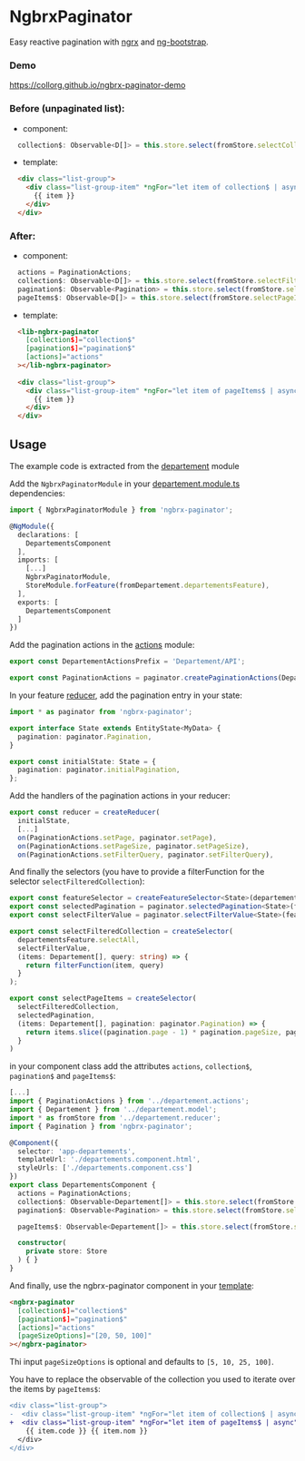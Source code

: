 # NgbrxPaginator

Easy reactive pagination with [ngrx](https://ngrx.io/) and [ng-bootstrap](https://ng-bootstrap.github.io). 

### Demo

https://collorg.github.io/ngbrx-paginator-demo

### Before (unpaginated list):

* component:
```ts
  collection$: Observable<D[]> = this.store.select(fromStore.selectCollection);
```
* template:
```html
  <div class="list-group">
    <div class="list-group-item" *ngFor="let item of collection$ | async">
      {{ item }}
    </div>
  </div>
```

### After:

* component:
```ts
  actions = PaginationActions;
  collection$: Observable<D[]> = this.store.select(fromStore.selectFilteredCollection);
  pagination$: Observable<Pagination> = this.store.select(fromStore.selectedPagination);
  pageItems$: Observable<D[]> = this.store.select(fromStore.selectPageItems);
```
* template:
```html
  <lib-ngbrx-paginator
    [collection$]="collection$"
    [pagination$]="pagination$"
    [actions]="actions"
  ></lib-ngbrx-paginator>
  
  <div class="list-group">
    <div class="list-group-item" *ngFor="let item of pageItems$ | async">
      {{ item }}
    </div>
  </div>
```

## Usage

The example code is extracted from the [departement](./projects/test-paginator/src/app/departement) module

Add the `NgbrxPaginatorModule` in your [departement.module.ts](./projects/test-paginator/src/app/departement/departement.module.ts) dependencies:

```ts
import { NgbrxPaginatorModule } from 'ngbrx-paginator';

@NgModule({
  declarations: [
    DepartementsComponent
  ],
  imports: [
    [...]
    NgbrxPaginatorModule,
    StoreModule.forFeature(fromDepartement.departementsFeature),
  ],
  exports: [
    DepartementsComponent
  ]
})
```


Add the pagination actions in the [actions](./projects/test-paginator/src/app/departement/departement.actions.ts) module:

```ts
export const DepartementActionsPrefix = 'Departement/API';

export const PaginationActions = paginator.createPaginationActions(DepartementActionsPrefix);

```

In your feature [reducer](./projects/test-paginator/src/app/departement/departement.reducer.ts), add the pagination entry in your state:

```ts
import * as paginator from 'ngbrx-paginator';

export interface State extends EntityState<MyData> {
  pagination: paginator.Pagination,
}

export const initialState: State = {
  pagination: paginator.initialPagination,
};
```

Add the handlers of the pagination actions in your reducer:

```ts
export const reducer = createReducer(
  initialState,
  [...]
  on(PaginationActions.setPage, paginator.setPage),
  on(PaginationActions.setPageSize, paginator.setPageSize),
  on(PaginationActions.setFilterQuery, paginator.setFilterQuery),

```

And finally the selectors (you have to provide a filterFunction for the selector `selectFilteredCollection`):

```ts
export const featureSelector = createFeatureSelector<State>(departementsFeatureKey);
export const selectedPagination = paginator.selectedPagination<State>(featureSelector);
export const selectFilterValue = paginator.selectFilterValue<State>(featureSelector);

export const selectFilteredCollection = createSelector(
  departementsFeature.selectAll,
  selectFilterValue,
  (items: Departement[], query: string) => {
    return filterFunction(item, query)
  }
);

export const selectPageItems = createSelector(
  selectFilteredCollection,
  selectedPagination,
  (items: Departement[], pagination: paginator.Pagination) => {
    return items.slice((pagination.page - 1) * pagination.pageSize, pagination.page * pagination.pageSize)
  }
)

```

in your component class add the attributes `actions`, `collection$`, `pagination$` and `pageItems$`:

```ts
[...]
import { PaginationActions } from '../departement.actions';
import { Departement } from '../departement.model';
import * as fromStore from '../departement.reducer';
import { Pagination } from 'ngbrx-paginator';

@Component({
  selector: 'app-departements',
  templateUrl: './departements.component.html',
  styleUrls: ['./departements.component.css']
})
export class DepartementsComponent {
  actions = PaginationActions;
  collection$: Observable<Departement[]> = this.store.select(fromStore.selectFilteredCollection);
  pagination$: Observable<Pagination> = this.store.select(fromStore.selectedPagination);

  pageItems$: Observable<Departement[]> = this.store.select(fromStore.selectPageItems);

  constructor(
    private store: Store
  ) { }
}
```

And finally, use the ngbrx-paginator component in your [template](./projects/test-paginator/src/app/departement/departements/departements.component.html):

```html
<ngbrx-paginator
  [collection$]="collection$"
  [pagination$]="pagination$"
  [actions]="actions"
  [pageSizeOptions]="[20, 50, 100]"
></ngbrx-paginator>
```

Thi input `pageSizeOptions` is optional and defaults to `[5, 10, 25, 100]`.

You have to replace the observable of the collection you used to iterate over the items by `pageItems$`:


```diff
<div class="list-group">
-  <div class="list-group-item" *ngFor="let item of collection$ | async">
+  <div class="list-group-item" *ngFor="let item of pageItems$ | async">
    {{ item.code }} {{ item.nom }}
  </div>
</div>
```
